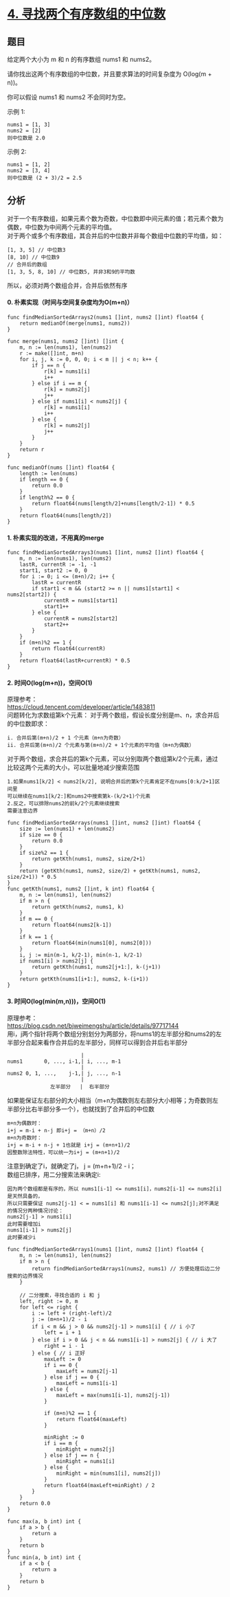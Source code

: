 # [4. 寻找两个有序数组的中位数](https://leetcode-cn.com/problems/median-of-two-sorted-arrays)

## 题目
给定两个大小为 m 和 n 的有序数组 nums1 和 nums2。

请你找出这两个有序数组的中位数，并且要求算法的时间复杂度为 O(log(m + n))。

你可以假设 nums1 和 nums2 不会同时为空。

示例 1:
```text
nums1 = [1, 3]
nums2 = [2]
则中位数是 2.0
```
示例 2:
```text
nums1 = [1, 2]
nums2 = [3, 4]
则中位数是 (2 + 3)/2 = 2.5
```
## 分析
对于一个有序数组，如果元素个数为奇数，中位数即中间元素的值；若元素个数为偶数，中位数为中间两个元素的平均值。<br>
对于两个或多个有序数组，其合并后的中位数并非每个数组中位数的平均值，如：
```
[1, 3, 5] // 中位数3
[8, 10] // 中位数9
// 合并后的数组
[1, 3, 5, 8, 10] // 中位数5, 并非3和9的平均数
```
所以，必须对两个数组合并，合并后依然有序<br>

#### 0. 朴素实现（时间与空间复杂度均为O(m+n)）

```
func findMedianSortedArrays2(nums1 []int, nums2 []int) float64 {
	return medianOf(merge(nums1, nums2))
}

func merge(nums1, nums2 []int) []int {
	m, n := len(nums1), len(nums2)
	r := make([]int, m+n)
	for i, j, k := 0, 0, 0; i < m || j < n; k++ {
		if j == n {
			r[k] = nums1[i]
			i++
		} else if i == m {
			r[k] = nums2[j]
			j++
		} else if nums1[i] < nums2[j] {
			r[k] = nums1[i]
			i++
		} else {
			r[k] = nums2[j]
			j++
		}
	}
	return r
}

func medianOf(nums []int) float64 {
	length := len(nums)
	if length == 0 {
		return 0.0
	}
	if length%2 == 0 {
		return float64(nums[length/2]+nums[length/2-1]) * 0.5
	}
	return float64(nums[length/2])
}
```
#### 1. 朴素实现的改进，不用真的merge
```
func findMedianSortedArrays3(nums1 []int, nums2 []int) float64 {
	m, n := len(nums1), len(nums2)
	lastR, currentR := -1, -1
	start1, start2 := 0, 0
	for i := 0; i <= (m+n)/2; i++ {
		lastR = currentR
		if start1 < m && (start2 >= n || nums1[start1] < nums2[start2]) {
			currentR = nums1[start1]
			start1++
		} else {
			currentR = nums2[start2]
			start2++
		}
	}
	if (m+n)%2 == 1 {
		return float64(currentR)
	}
	return float64(lastR+currentR) * 0.5
}
```
#### 2. 时间O(log(m+n))，空间O(1)

原理参考：<br>
https://cloud.tencent.com/developer/article/1483811 <br>
问题转化为求数组第k个元素： 对于两个数组，假设长度分别是m、n，求合并后的中位数即求：<br>
```text
i. 合并后第(m+n)/2 + 1 个元素（m+n为奇数）
ii. 合并后第(m+n)/2 个元素与第(m+n)/2 + 1个元素的平均值（m+n为偶数）
```
对于两个数组，求合并后的第k个元素，可以分别取两个数组第k/2个元素，通过比较这两个元素的大小，可以批量地减少搜索范围
```text
1.如果nums1[k/2] < nums2[k/2], 说明合并后的第k个元素肯定不在nums[0:k/2+1]区间里
可以继续在nums1[k/2:]和nums2中搜索第k-(k/2+1)个元素
2.反之，可以排除nums2的前k/2个元素继续搜索
需要注意边界
```
```
func findMedianSortedArrays(nums1 []int, nums2 []int) float64 {
	size := len(nums1) + len(nums2)
	if size == 0 {
		return 0.0
	}
	if size%2 == 1 {
		return getKth(nums1, nums2, size/2+1)
	}
	return (getKth(nums1, nums2, size/2) + getKth(nums1, nums2, size/2+1)) * 0.5
}
func getKth(nums1, nums2 []int, k int) float64 {
	m, n := len(nums1), len(nums2)
	if m > n {
		return getKth(nums2, nums1, k)
	}
	if m == 0 {
		return float64(nums2[k-1])
	}
	if k == 1 {
		return float64(min(nums1[0], nums2[0]))
	}
	i, j := min(m-1, k/2-1), min(n-1, k/2-1)
	if nums1[i] > nums2[j] {
		return getKth(nums1, nums2[j+1:], k-(j+1))
	}
	return getKth(nums1[i+1:], nums2, k-(i+1))
}
```

#### 3. 时间O(log(min(m,n)))，空间O(1)
原理参考：<br>
https://blog.csdn.net/bjweimengshu/article/details/97717144 <br>
用i，j两个指针将两个数组分别划分为两部分，将nums1的左半部分和nums2的左半部分合起来看作合并后的左半部分，同样可以得到合并后右半部分<br>
```text
                        |
nums1       0, ..., i-1,| i, ..., m-1
                        |
nums2 0, 1, ...,    j-1,| j, ..., n-1
                        |
              左半部分   |  右半部分
```
如果能保证左右部分的大小相当（m+n为偶数则左右部分大小相等；为奇数则左半部分比右半部分多一个），也就找到了合并后的中位数
```text
m+n为偶数时：
i+j = m-i + n-j 即i+j = （m+n）/2
m+n为奇数时：
i+j = m-i + n-j + 1也就是 i+j = (m+n+1)/2
因整数除法特性，可以统一为i+j = (m+n+1)/2
```
注意到确定了i，就确定了j， j = (m+n+1)/2 - i；<br>
数组已排序，用二分搜索法来确定i:
```text
因为两个数组都是有序的，所以 nums1[i-1] <= nums1[i]，nums2[i-1] <= nums2[i] 是天然具备的，
所以只需要保证 nums2[j-1] < = nums1[i] 和 nums1[i-1] <= nums2[j];对不满足的情况分两种情况讨论：
nums2[j-1] > nums1[i]
此时需要增加i
nums1[i-1] > nums2[j]
此时要减少i
```
```
func findMedianSortedArrays1(nums1 []int, nums2 []int) float64 {
	m, n := len(nums1), len(nums2)
	if m > n {
		return findMedianSortedArrays1(nums2, nums1) // 方便处理后边二分搜索的边界情况
	}

	// 二分搜索，寻找合适的 i 和 j
	left, right := 0, m
	for left <= right {
		i := left + (right-left)/2
		j := (m+n+1)/2 - i
		if i < m && j > 0 && nums2[j-1] > nums1[i] { // i 小了
			left = i + 1
		} else if i > 0 && j < n && nums1[i-1] > nums2[j] { // i 大了
			right = i - 1
		} else { // i 正好
			maxLeft := 0
			if i == 0 {
				maxLeft = nums2[j-1]
			} else if j == 0 {
				maxLeft = nums1[i-1]
			} else {
				maxLeft = max(nums1[i-1], nums2[j-1])
			}

			if (m+n)%2 == 1 {
				return float64(maxLeft)
			}

			minRight := 0
			if i == m {
				minRight = nums2[j]
			} else if j == n {
				minRight = nums1[i]
			} else {
				minRight = min(nums1[i], nums2[j])
			}
			return float64(maxLeft+minRight) / 2
		}
	}
	return 0.0
}

func max(a, b int) int {
	if a > b {
		return a
	}
	return b
}
func min(a, b int) int {
	if a < b {
		return a
	}
	return b
}
```
